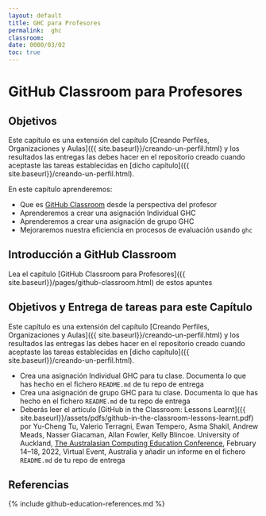 ```yaml
---
layout: default
title: GHC para Profesores
permalink:  ghc
classroom: 
date: 0000/03/02
toc: true
---
```


# GitHub Classroom para Profesores

## Objetivos

Este capítulo es una extensión del capítulo [Creando Perfiles, Organizaciones y Aulas]({{ site.baseurl}}/creando-un-perfil.html) y los resultados las entregas las debes hacer en el repositorio creado cuando aceptaste las tareas establecidas en [dicho capítulo]({{ site.baseurl}}/creando-un-perfil.html).

En este capítulo aprenderemos:

* Que es [GitHub Classroom](https://classroom.github.com) desde la perspectiva del profesor 
* Aprenderemos a crear una asignación Individual GHC
* Aprenderemos a crear una asignación de grupo GHC
* Mejoraremos nuestra eficiencia en procesos de evaluación usando `ghc` 

## Introducción a GitHub Classroom

Lea el capítulo [GitHub Classroom para Profesores]({{ site.baseurl}}/pages/github-classroom.html) 
de estos apuntes 


## Objetivos y Entrega de tareas para este Capítulo

Este capítulo es una extensión del capítulo [Creando Perfiles, Organizaciones y Aulas]({{ site.baseurl}}/creando-un-perfil.html) y los resultados las entregas las debes hacer en el repositorio creado cuando aceptaste las tareas establecidas en [dicho capítulo]({{ site.baseurl}}/creando-un-perfil.html).

* Crea una asignación Individual GHC para tu clase. Documenta lo que has hecho en el fichero `README.md`  de tu repo de entrega
* Crea una asignación de grupo GHC para tu clase. Documenta lo que has hecho en el fichero `README.md`  de tu repo de entrega
* Deberás leer el artículo [GitHub in the Classroom: Lessons Learnt]({{ site.baseurl}}/assets/pdfs/github-in-the-classroom-lessons-learnt.pdf) por Yu-Cheng Tu, Valerio Terragni, Ewan Tempero, Asma Shakil,
Andrew Meads, Nasser Giacaman, Allan Fowler, Kelly Blincoe. University of Auckland, [The Australasian Computing Education Conference](https://aceconference.wordpress.com/previous-conferences/), February 14–18, 2022, Virtual Event, Australia y añadir un informe en el fichero `README.md`  de tu repo de entrega


## Referencias

{% include github-education-references.md %}